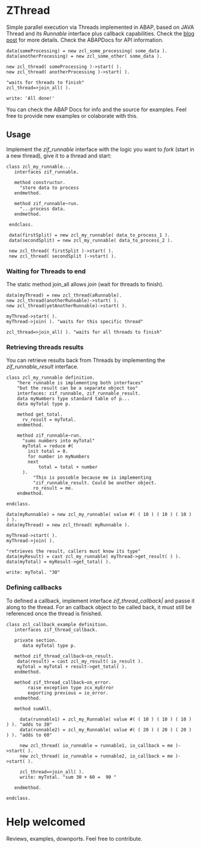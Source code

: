 # ZThread
Simple parallel execution via Threads implemented in ABAP, based on JAVA Thread and its *Runnable* interface plus callback capabilities. 
Check the [blog post](https://blogs.sap.com/2021/08/26/async-parallel-abap-in-a-oo-way/) for more details.
Check the ABAPDocs for API information.
```
data(someProcessing) = new zcl_some_processing( some_data ).
data(anotherProcessing) = new zcl_some_other( some_data ).

new zcl_thread( someProcessing )->start( ).
new zcl_thread( anotherProcessing )->start( ).

"waits for threads to finish"
zcl_thread=>join_all( ).

write: 'All done!'
```
You can check the ABAP Docs for info and the source for examples. Feel free to provide new examples or colaborate with this.

## Usage
Implement the *zif_runnable* interface with the logic you want to *fork* (start in a new thread), give it to a thread and start:
```
class zcl_my_runnable...
   interfaces zif_runnable.
   
   method constructor.
     "store data to process
   endmethod.
   
   method zif_runnable~run.
     "...process data.	 
   endmethod.
  
 endclass.
 
 data(firstSplit) = new zcl_my_runnable( data_to_process_1 ).
 data(secondSplit) = new zcl_my_runnable( data_to_process_2 ).
 
 new zcl_thread( firstSplit )->start( ).
 new zcl_thread( secondSplit )->start( ).
```
### Waiting for Threads to end
The static method join_all allows *join* (wait for threads to finish).
```
data(myThread) = new zcl_thread(aRunnable).
new zcl_thread(anotherRunnable)->start( ).
new zcl_thread(yetAnotherRunnable)->start( ).

myThread->start( ).
myThread->join( ). "waits for this specific thread" 

zcl_thread=>join_all( ). "waits for all threads to finish" 

```
### Retrieving threads results
You can retrieve results back from Threads by implementing the *zif_runnable_result* interface.
```
class zcl_my_runnable definition.
	"here runnable is implementing both interfaces"
	"but the result can be a separate object too"
	interfaces: zif_runnable, zif_runnable_result.
	data myNumbers type standard table of p...
	data myTotal type p.
	
	method get_total.
	  rv_result = myTotal.
	endmethod.
	
	method zif_runnable~run.
	  "sums numbers into myTotal"
	  myTotal = reduce #( 
		init total = 0.
		for number in myNumbers
		next
			total = total + number
	  ).
          "This is possoble because me is implementing 
          "zif_runnable_result. Could be another object.
          ro_result = me.
	endmethod.
	
endclass.

data(myRunnable) = new zcl_my_runnable( value #( ( 10 ) ( 10 ) ( 10 ) ) ).
data(myThread) = new zcl_thread( myRunnable ).

myThread->start( ).
myThread->join( ).

"retrieves the result, callers must know its type"
data(myResult) = cast zcl_my_runnable( myThread->get_result( ) ).
data(myTotal) = myResult->get_total( ).

write: myTotal. "30"

```

### Defining callbacks
To defined a callback, implement interface *zif_thread_callback|* and passe it along to the thread. For an callback object to be called back, it must still be referenced once the thread is finished.
```
class zcl_callback_example definition.
   interfaces zif_thread_callback.
   
   private section.
      data myTotal type p.
   
   method zif_thread_callback~on_result.
   	data(result) = cast zcl_my_result( io_result ).
	myTotal = myTotal + result->get_total( ).
   endmethod.
   
   method zif_thread_callback~on_error.
      	raise exception type zcx_myError
	  	exporting previous = io_error.
   endmethod.
   
   method sumAll.
   
     data(runnable1) = zcl_my_Runnable( value #( ( 10 ) ( 10 ) ( 10 ) ) ). "adds to 30"
	 data(runnable2) = zcl_my_Runnable( value #( ( 20 ) ( 20 ) ( 20 ) ) ). "adds to 60"
	 
	 new zcl_thread( io_runnable = runnable1, io_callback = me )->start( ).
	 new zcl_thread( io_runnable = runnable2, io_callback = me )->start( ).
	 
	 zcl_thread=>join_all( ).
	 write: myTotal. "sum 30 + 60 =  90 "
   
   endmethod.
   
endclass.
```
# Help welcomed
Reviews, examples, downports. Feel free to contribute.
